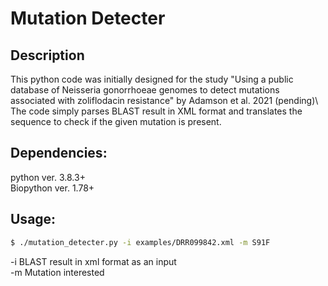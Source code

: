 # Mutation Detecter

## Description

This python code was initially designed for the study "Using a public database of Neisseria gonorrhoeae genomes to detect mutations associated with zoliflodacin resistance" by Adamson et al. 2021 (pending)\\
The code simply parses BLAST result in XML format and translates the sequence to check if the given mutation is present.

## Dependencies:

python ver. 3.8.3+\
Biopython ver. 1.78+

## Usage:

```bash
$ ./mutation_detecter.py -i examples/DRR099842.xml -m S91F
```

-i BLAST result in xml format as an input \
-m Mutation interested
